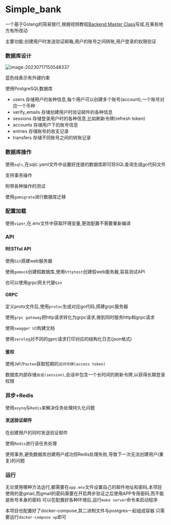# Simple_bank



一个基于Golang的简易银行,根据视频教程[Backend Master Class](https://bit.ly/backendmaster)写成,在某些地方有所改动

主要功能:创建用户时发送验证邮箱,用户的账号之间转账,用户登录的权限验证

### 数据库设计

![image-20230717150548337](https://cdn.jsdelivr.net/gh/LyntNy4n/md_image@main/img/image-20230717150548337.png)

蓝色线表示有外键约束

使用PostgreSQL数据库

- users 存储用户的各种信息,每个用户可以创建多个账号(account),一个账号对应一个币种
- verify_emails 存储创建用户时验证邮件的各种信息
- sessions 存储登录用户时的各种信息,比如刷新令牌(refresh token)
- accounts 存储用户下的账号信息
- entries 存储账号的收支记录
- transfers 存储不同账号之间的转账记录

### 数据库操作

使用`sqlc`,在sqlc.yaml文件中设置好连接的数据库即可将SQL查询生成go代码文件

支持事务操作

附带各种操作的测试

使用`gomigrate`进行数据库迁移

### 配置加载

使用`viper`,在.env文件中获取环境变量,更改配置不需要重新编译

### API

#### RESTful API

使用`Gin`搭建web服务器

使用`gomock`创建假数据库,使用`httptest`创建假web服务器,容易测试API

也可以使用grpc网关代替`Gin`

#### GRPC

定义proto文件后,使用`protoc`生成对应go代码,搭建grpc服务器

使用`grpc gateway`把http请求转化为grpc请求,做到同时服务http和grpc请求

使用`swagger UI`构建文档

使用`zerolog`对不同的gprc请求打印对应的结构化日志(json格式)

#### 鉴权

使用`JWT`/`Pasteo`获取短期的`访问令牌(access token)`

数据库内部存储`会话(session)`,会话中包含一个长时间的刷新令牌,以获得长期登录权限

### 异步+Redis

使用`asynq`与`Redis`来解决任务处理持久化问题

#### 发送验证邮件

在创建用户的同时发送验证邮件

使用`Redis`进行该任务处理

使用事务,避免数据库创建用户成功但Redis处理失败,导致下一次无法创建用户(重复)的问题

### 运行
无论使用哪种方法运行,都需要在`app.env`文件设置自己的邮件地址和密码,本项目使用的是gmail,而gmail的密码需要在开启两步验证之后使用APP专用密码,而不能是账号本身的密码
可以在配置好各种环境后,运行`make server`命令来启动程序

本项目也配置好了docker-compose,其二进制文件与postgres一起组成容器
只需要运行`docker-compose up`即可
